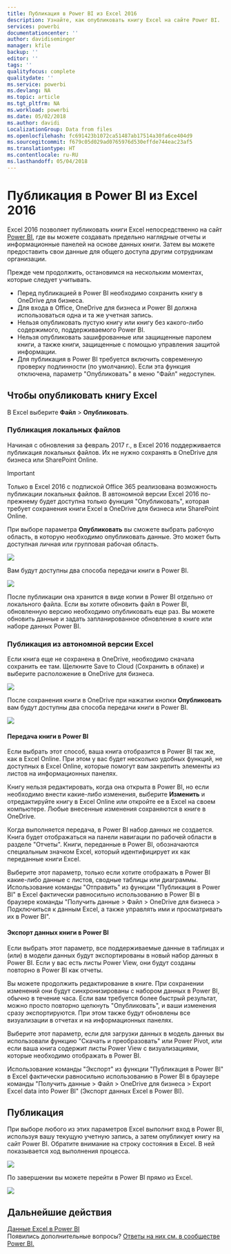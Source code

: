 ```yaml
---
title: Публикация в Power BI из Excel 2016
description: Узнайте, как опубликовать книгу Excel на сайте Power BI.
services: powerbi
documentationcenter: ''
author: davidiseminger
manager: kfile
backup: ''
editor: ''
tags: ''
qualityfocus: complete
qualitydate: ''
ms.service: powerbi
ms.devlang: NA
ms.topic: article
ms.tgt_pltfrm: NA
ms.workload: powerbi
ms.date: 05/02/2018
ms.author: davidi
LocalizationGroup: Data from files
ms.openlocfilehash: fc691423b1072ca51487ab17514a30fa6ce404d9
ms.sourcegitcommit: f679c05d029ad0765976d530effde744eac23af5
ms.translationtype: HT
ms.contentlocale: ru-RU
ms.lasthandoff: 05/04/2018
---
```

# <a name="publish-to-power-bi-from-excel-2016"></a>Публикация в Power BI из Excel 2016
Excel 2016 позволяет публиковать книги Excel непосредственно на сайт [Power BI](https://powerbi.microsoft.com), где вы можете создавать предельно наглядные отчеты и информационные панелей на основе данных книги. Затем вы можете предоставить свои данные для общего доступа другим сотрудникам организации.

Прежде чем продолжить, остановимся на нескольким моментах, которые следует учитывать.

* Перед публикацией в Power BI необходимо сохранить книгу в OneDrive для бизнеса.
* Для входа в Office, OneDrive для бизнеса и Power BI должна использоваться одна и та же учетная запись.
* Нельзя опубликовать пустую книгу или книгу без какого-либо содержимого, поддерживаемого Power BI.
* Нельзя опубликовать зашифрованные или защищенные паролем книги, а также книги, защищенные с помощью управления защитой информации.
* Для публикация в Power BI требуется включить современную проверку подлинности (по умолчанию). Если эта функция отключена, параметр "Опубликовать" в меню "Файл" недоступен.

## <a name="to-publish-your-excel-workbook"></a>Чтобы опубликовать книгу Excel
В Excel выберите **Файл** > **Опубликовать**.

### <a name="local-file-publishing"></a>Публикация локальных файлов
Начиная с обновления за февраль 2017 г., в Excel 2016 поддерживается публикация локальных файлов. Их не нужно сохранять в OneDrive для бизнеса или SharePoint Online.

> [!IMPORTANT]
> Только в Excel 2016 с подпиской Office 365 реализована возможность публикации локальных файлов. В автономной версии Excel 2016 по-прежнему будет доступна только функция "Опубликовать", которая требует сохранения книги Excel в OneDrive для бизнеса или SharePoint Online.
> 
> 

При выборе параметра **Опубликовать** вы сможете выбрать рабочую область, в которую необходимо опубликовать данные. Это может быть доступная личная или групповая рабочая область.

![](media/service-publish-from-excel/pbi_choose_workspace.png)

Вам будут доступны два способа передачи книги в Power BI.

![](media/service-publish-from-excel/pbi_uploadexport3.png)

После публикации она хранится в виде копии в Power BI отдельно от локального файла. Если вы хотите обновить файл в Power BI, обновленную версию необходимо опубликовать еще раз. Вы можете обновить данные и задать запланированное обновление в книге или наборе данных Power BI.

### <a name="publishing-from-excel-standalone"></a>Публикация из автономной версии Excel
Если книга еще не сохранена в OneDrive, необходимо сначала сохранить ее там. Щелкните Save to Cloud (Сохранить в облаке) и выберите расположение в OneDrive для бизнеса.

![](media/service-publish-from-excel/pbi_savetoonedrive2.png)

После сохранения книги в OneDrive при нажатии кнопки **Опубликовать** вам будут доступны два способа передачи книги в Power BI.

![](media/service-publish-from-excel/pbi_uploadexport2.png)

#### <a name="upload-your-workbook-to-power-bi"></a>Передача книги в Power BI
Если выбрать этот способ, ваша книга отобразится в Power BI так же, как в Excel Online. При этом у вас будет несколько удобных функций, не доступных в Excel Online, которые помогут вам закрепить элементы из листов на информационных панелях.

Книгу нельзя редактировать, когда она открыта в Power BI, но если необходимо внести какие-либо изменения, выберите **Изменить** и отредактируйте книгу в Excel Online или откройте ее в Excel на своем компьютере. Любые внесенные изменения сохраняются в книге в OneDrive.

Когда выполняется передача, в Power BI набор данных не создается. Книга будет отображаться на панели навигации по рабочей области в разделе "Отчеты". Книги, переданные в Power BI, обозначаются специальным значком Excel, который идентифицирует их как переданные книги Excel.

Выберите этот параметр, только если хотите отображать в Power BI какие-либо данные с листов, сводные таблицы или диаграммы.
Использование команды "Отправить" из функции "Публикация в Power BI" в Excel фактически равносильно использованию в Power BI в браузере команды "Получить данные > Файл > OneDrive для бизнеса > Подключиться к данным Excel, а также управлять ими и просматривать их в Power BI".

#### <a name="export-workbook-data-to-power-bi"></a>Экспорт данных книги в Power BI
Если выбрать этот параметр, все поддерживаемые данные в таблицах и (или) в модели данных будут экспортированы в новый набор данных в Power BI. Если у вас есть листы Power View, они будут созданы повторно в Power BI как отчеты.

Вы можете продолжить редактирование в книге. При сохранении изменений они будут синхронизированы с набором данных в Power BI, обычно в течение часа. Если вам требуется более быстрый результат, можно просто повторно щелкнуть "Опубликовать", и ваши изменения сразу экспортируются. При этом также будут обновлены все визуализации в отчетах и на информационных панелях.

Выберите этот параметр, если для загрузки данных в модель данных вы использовали функцию "Скачать и преобразовать" или Power Pivot, или если ваша книга содержит листы Power View с визуализациями, которые необходимо отображать в Power BI.

Использование команды "Экспорт" из функции "Публикация в Power BI" в Excel фактически равносильно использованию в Power BI в браузере команды "Получить данные > Файл > OneDrive для бизнеса > Export Excel data into Power BI" (Экспорт данных Excel в Power BI).

## <a name="publishing"></a>Публикация
При выборе любого из этих параметров Excel выполнит вход в Power BI, используя вашу текущую учетную запись, а затем опубликует книгу на сайт Power BI. Обратите внимание на строку состояния в Excel. В ней показывается ход выполнения процесса.

![](media/service-publish-from-excel/pbi_publishingstatus.png)

По завершении вы можете перейти в Power BI прямо из Excel.

![](media/service-publish-from-excel/pbi_gotopbi.png)

## <a name="next-steps"></a>Дальнейшие действия
[Данные Excel в Power BI](service-excel-workbook-files.md)  
Появились дополнительные вопросы? [Ответы на них см. в сообществе Power BI.](http://community.powerbi.com/)

